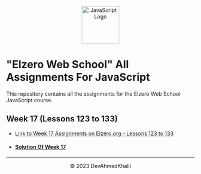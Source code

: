 <div align="center">
  <img src="https://upload.wikimedia.org/wikipedia/commons/6/6a/JavaScript-logo.png" alt="JavaScript Logo" width="100" height="100">
</div>

# "Elzero Web School" All Assignments For JavaScript

This repository contains all the assignments for the Elzero Web School JavaScript course.

## Week 17 (Lessons 123 to 133)

- [Link to Week 17 Assignments on Elzero.org - Lessons 123 to 133](https://elzero.org/javascript-bootcamp-assignments-lesson-from-123-to-133/)
- #### [Solution Of Week 17](https://github.com/DevAhmedKhalil/Elzero-JavaScript-Assignments/tree/Week-17/week-17)

---
<div align="center">
  &copy; 2023 DevAhmedKhalil
</div>
